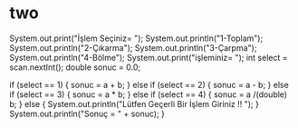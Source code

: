 # two
System.out.print("İşlem Seçiniz= "); System.out.println("1-Toplam"); System.out.println("2-Çıkarma"); System.out.println("3-Çarpma"); System.out.println("4-Bölme"); System.out.print("işleminiz= "); int select = scan.nextInt(); double sonuc = 0.0;

if (select == 1) { sonuc = a + b; } else if (select == 2) { sonuc = a - b; } else if (select == 3) { sonuc = a * b; } else if (select == 4) { sonuc = a /(double) b; } else { System.out.println("Lütfen Geçerli Bir İşlem Giriniz !! "); } System.out.println("Sonuç = " + sonuc); }
